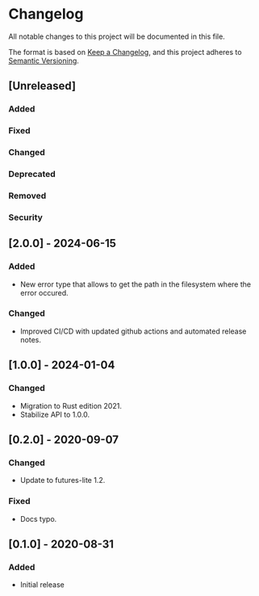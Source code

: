 # Changelog
All notable changes to this project will be documented in this file.

The format is based on [Keep a Changelog](https://keepachangelog.com/en/1.0.0/),
and this project adheres to [Semantic Versioning](https://semver.org/spec/v2.0.0.html).

## [Unreleased]

### Added
### Fixed
### Changed
### Deprecated
### Removed
### Security

## [2.0.0] - 2024-06-15

### Added

- New error type that allows to get the path in the filesystem where the error occured.

### Changed

- Improved CI/CD with updated github actions and automated release notes.

## [1.0.0] - 2024-01-04

### Changed

- Migration to Rust edition 2021.
- Stabilize API to 1.0.0.

## [0.2.0] - 2020-09-07

### Changed

- Update to futures-lite 1.2.

### Fixed

- Docs typo.

## [0.1.0] - 2020-08-31

### Added

- Initial release